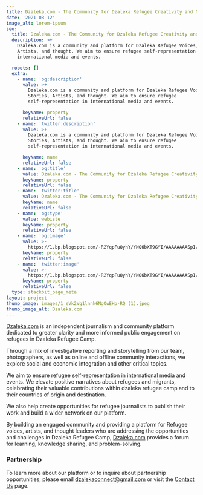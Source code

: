 ```yaml
---
title: Dzaleka.com - The Community for Dzaleka Refugee Creativity and News
date: '2021-08-12'
image_alt: lorem-ipsum
seo:
  title: Dzaleka.com - The Community for Dzaleka Refugee Creativity and News
  description: >+
    Dzaleka.com is a community and platform for Dzaleka Refugee Voices, Stories,
    Artists, and thought. We aim to ensure refugee self-representation in
    international media and events.

  robots: []
  extra:
    - name: 'og:description'
      value: >+
        Dzaleka.com is a community and platform for Dzaleka Refugee Voices,
        Stories, Artists, and thought. We aim to ensure refugee
        self-representation in international media and events.

      keyName: property
      relativeUrl: false
    - name: 'twitter:description'
      value: >+
        Dzaleka.com is a community and platform for Dzaleka Refugee Voices,
        Stories, Artists, and thought. We aim to ensure refugee
        self-representation in international media and events.

      keyName: name
      relativeUrl: false
    - name: 'og:title'
      value: Dzaleka.com - The Community for Dzaleka Refugee Creativity and News
      keyName: property
      relativeUrl: false
    - name: 'twitter:title'
      value: Dzaleka.com - The Community for Dzaleka Refugee Creativity and News
      keyName: name
      relativeUrl: false
    - name: 'og:type'
      value: webiste
      keyName: property
      relativeUrl: false
    - name: 'og:image'
      value: >-
        https://1.bp.blogspot.com/-R2YqpFuQyhY/YNQ6bXT9GYI/AAAAAAAASpI/M6yPSTo0RAkic2ywslXTUaksQOmwhT43wCPcBGAYYCw/s2048/1_eVk2Vg1lnnk6NgOwEHp-RQ.jpeg
      keyName: property
      relativeUrl: false
    - name: 'twitter:image'
      value: >-
        https://1.bp.blogspot.com/-R2YqpFuQyhY/YNQ6bXT9GYI/AAAAAAAASpI/M6yPSTo0RAkic2ywslXTUaksQOmwhT43wCPcBGAYYCw/s2048/1_eVk2Vg1lnnk6NgOwEHp-RQ.jpeg
      keyName: property
      relativeUrl: false
  type: stackbit_page_meta
layout: project
thumb_image: images/1_eVk2Vg1lnnk6NgOwEHp-RQ (1).jpeg
thumb_image_alt: Dzaleka.com
---
```

[Dzaleka.com](http://dzaleka.com/) is an independent journalism and community platform dedicated to greater clarity and more informed public engagement on refugees in Dzaleka Refugee Camp.

Through a mix of investigative reporting and storytelling from our team, photographers, as well as online and offline community interactions, we explore social and economic integration and other critical topics.

We aim to ensure refugee self-representation in international media and events. We elevate positive narratives about refugees and migrants, celebrating their valuable contributions within dzaleka refugee camp and to their countries of origin and destination.

We also help create opportunities for refugee journalists to publish their work and build a wider network on our platform.

By building an engaged community and providing a platform for Refugee voices, artists, and thought leaders who are addressing the opportunities and challenges in Dzaleka Refugee Camp, [Dzaleka.com](https://draft.blogger.com/#) provides a forum for learning, knowledge sharing, and problem-solving.

### Partnership

To learn more about our platform or to inquire about partnership opportunities, please email <dzalekaconnect@gmail.com> or visit the [Contact Us](https://www.dzalekaconnect.com/contact.) page.
